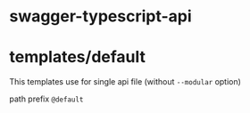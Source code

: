 # swagger-typescript-api  

# templates/default  

This templates use for single api file (without `--modular` option)  

path prefix `@default`  